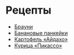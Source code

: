 # Рецепты

- [Брауни](brownie.md)
- [Банановые панкейки](pancakes.md)
- [Картофель «Айдахо»](kartofel.md)
- [Курица «Пикассо»](kuriza.md)
